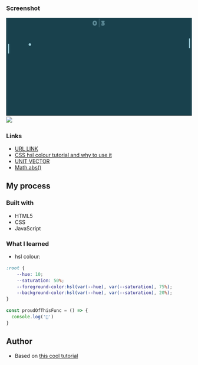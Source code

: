 ### Screenshot

![](./screenshot.png)
![](./gif.gif)



### Links


- [URL LINK](https://pongbilska.netlify.app/)
- [CSS hsl colour tutorial and why to use it](https://www.youtube.com/watch?v=EJtmfkKulNA)
- [UNIT VECTOR](https://www.youtube.com/watch?v=EJtmfkKulNA)
- [Math.abs()](https://www.youtube.com/watch?v=xR82Jx4pqIc)


## My process

### Built with

- HTML5
- CSS
- JavaScript


### What I learned

- hsl colour:
```css
:root {
    --hue: 10;
    --saturation: 50%;
    --foreground-color:hsl(var(--hue), var(--saturation), 75%);
    --background-color:hsl(var(--hue), var(--saturation), 20%);
}
```
```js
const proudOfThisFunc = () => {
  console.log('🎉')
}
```
## Author

- Based on [this cool tutorial](https://www.youtube.com/watch?v=PeY6lXPrPaA)
